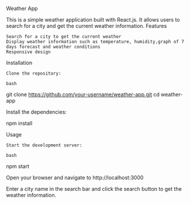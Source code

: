 Weather App

This is a simple weather application built with React.js. It allows users to search for a city and get the current weather information.
Features

    Search for a city to get the current weather
    Display weather information such as temperature, humidity,graph of 7 days forecast and weather conditions
    Responsive design


Installation

    Clone the repository:

    bash

git clone https://github.com/your-username/weather-app.git
cd weather-app

Install the dependencies:

npm install


Usage

    Start the development server:

    bash

npm start

Open your browser and navigate to http://localhost:3000

Enter a city name in the search bar and click the search button to get the weather information.
